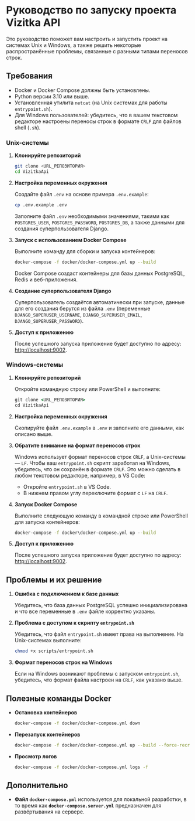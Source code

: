 # Руководство по запуску проекта Vizitka  API

Это руководство поможет вам настроить и запустить проект на системах Unix и Windows, а также решить некоторые распространённые проблемы, связанные с разными типами переносов строк.

## Требования

- Docker и Docker Compose должны быть установлены.
- Python версии 3.10 или выше.
- Установленная утилита `netcat` (на Unix системах для работы `entrypoint.sh`).
- Для Windows пользователей: убедитесь, что в вашем текстовом редакторе настроены переносы строк в формате `CRLF` для файлов shell (`.sh`).

### Unix-системы

1. **Клонируйте репозиторий**
   ```bash
   git clone <URL_РЕПОЗИТОРИЯ>
   cd VizitkaApi
   ```

2. **Настройка переменных окружения**
   
   Создайте файл `.env` на основе примера `.env.example`:
   ```bash
   cp .env.example .env
   ```
   Заполните файл `.env` необходимыми значениями, такими как `POSTGRES_USER`, `POSTGRES_PASSWORD`, `POSTGRES_DB`, а также данными для создания суперпользователя Django.

3. **Запуск с использованием Docker Compose**
   
   Выполните команду для сборки и запуска контейнеров:
   ```bash
   docker-compose -f docker/docker-compose.yml up --build
   ```
   Docker Compose создаст контейнеры для базы данных PostgreSQL, Redis и веб-приложения.

4. **Создание суперпользователя Django**
   
   Суперпользователь создаётся автоматически при запуске, данные для его создания берутся из файла `.env` (переменные `DJANGO_SUPERUSER_USERNAME`, `DJANGO_SUPERUSER_EMAIL`, `DJANGO_SUPERUSER_PASSWORD`).

5. **Доступ к приложению**
   
   После успешного запуска приложение будет доступно по адресу: [http://localhost:9002](http://localhost:9002).

### Windows-системы

1. **Клонируйте репозиторий**
   
   Откройте командную строку или PowerShell и выполните:
   ```cmd
   git clone <URL_РЕПОЗИТОРИЯ>
   cd VizitkaApi
   ```

2. **Настройка переменных окружения**
   
   Скопируйте файл `.env.example` в `.env` и заполните его данными, как описано выше.

3. **Обратите внимание на формат переносов строк**
   
   Windows использует формат переносов строк `CRLF`, а Unix-системы — `LF`. Чтобы ваш `entrypoint.sh` скрипт заработал на Windows, убедитесь, что он сохранён в формате `CRLF`. Это можно сделать в любом текстовом редакторе, например, в VS Code:
   - Откройте `entrypoint.sh` в VS Code.
   - В нижнем правом углу переключите формат с `LF` на `CRLF`.

4. **Запуск Docker Compose**
   
   Выполните следующую команду в командной строке или PowerShell для запуска контейнеров:
   ```cmd
   docker-compose -f docker\docker-compose.yml up --build
   ```

5. **Доступ к приложению**
   
   После успешного запуска приложение будет доступно по адресу: [http://localhost:9002](http://localhost:9002).

## Проблемы и их решение

1. **Ошибка с подключением к базе данных**
   
   Убедитесь, что база данных PostgreSQL успешно инициализирована и что все переменные в `.env` файле корректно указаны.

2. **Проблема с доступом к скрипту `entrypoint.sh`**
   
   Убедитесь, что файл `entrypoint.sh` имеет права на выполнение. На Unix-системах выполните:
   ```bash
   chmod +x scripts/entrypoint.sh
   ```

3. **Формат переносов строк на Windows**
   
   Если на Windows возникают проблемы с запуском `entrypoint.sh`, убедитесь, что формат файла настроен на `CRLF`, как указано выше.

## Полезные команды Docker

- **Остановка контейнеров**
  ```bash
  docker-compose -f docker/docker-compose.yml down
  ```

- **Перезапуск контейнеров**
  ```bash
  docker-compose -f docker/docker-compose.yml up --build --force-recreate
  ```

- **Просмотр логов**
  ```bash
  docker-compose -f docker/docker-compose.yml logs -f
  ```

## Дополнительно

- **Файл `docker-compose.yml`** используется для локальной разработки, в то время как **`docker-compose.server.yml`** предназначен для развёртывания на сервере.


